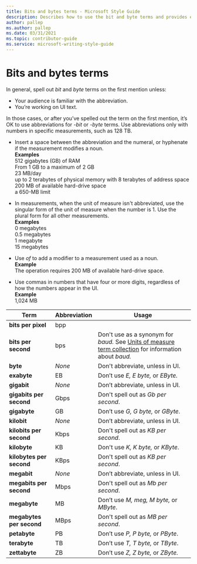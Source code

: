 ```yaml
---
title: Bits and bytes terms - Microsoft Style Guide
description: Describes how to use the bit and byte terms and provides examples and abbreviations for various instances of referring to bits and bytes in content.
author: pallep
ms.author: pallep
ms.date: 03/31/2021
ms.topic: contributor-guide
ms.service: microsoft-writing-style-guide
---
```


# Bits and bytes terms

In general, spell out *bit* and *byte* terms on the first mention unless: 

  - Your audience is familiar with the abbreviation.
  - You’re working on UI text. 

In those cases, or after you’ve spelled out the term on the first mention, it’s OK to use abbreviations for *-bit* or *-byte* terms. Use abbreviations only with numbers in specific measurements, such as 128 TB.

  - Insert a space between the abbreviation and the numeral, or hyphenate if the measurement modifies a noun.<br />
    **Examples**  
512 gigabytes (GB) of RAM   
From 1 GB to a maximum of 2 GB  
23 MB/day  
up to 2 terabytes of physical memory with 8 terabytes of address space  
200 MB of available hard-drive space  
a 650-MB limit

  - In
    measurements, when the unit of measure isn't abbreviated, use the
    singular form of the unit of measure when the number is 1. Use
    the plural form for all other measurements.<br />
    **Examples**  
0 megabytes  
0.5 megabytes  
1 megabyte  
15 megabytes

  - Use *of* to add a modifier to a measurement used as a noun.<br />
    **Example**  
    The operation requires 200 MB of available hard-drive space.

  - Use commas in numbers that have four or more digits, regardless of how the numbers appear in the UI.<br />
    **Example**  
    1,024 MB


|         Term         | Abbreviation |                                                                                      Usage                                                                                       |
|--------------------------|------------------|--------------------------------------------------------------------------------------------------------------------------------------------------------------------------------------|
|    **bits per pixel**    |       bpp        |                                                                                                                                                                                      |
|   **bits per second**    |       bps        | Don't use as a synonym for *baud.* See [Units of measure term collection](~/a-z-word-list-term-collections/term-collections/units-of-measure-terms.md) for information about *baud.* |
|         **byte**         |      *None*      |                                                                                  Don't abbreviate, unless in UI.                                                                                   |
|       **exabyte**        |        EB        |                                                                          Don’t use *E, E byte,* or *EByte.*                                                                          |
|       **gigabit**        |      *None*      |                                                                                  Don’t abbreviate, unless in UI.                                                                                   |
| **gigabits per second**  |       Gbps       |                                                                         Don't spell out as *Gb per second*.                                                                          |
|       **gigabyte**       |        GB        |                                                                          Don’t use *G, G byte,* or *GByte*.                                                                          |
|       **kilobit**        |      *None*      |                                                                                  Don’t abbreviate, unless in UI.                                                                                   |
| **kilobits per second**  |       Kbps       |                                                                         Don't spell out as *KB per second*.                                                                          |
|       **kilobyte**       |        KB        |                                                                          Don't use *K, K byte,* or *KByte*.                                                                          |
| **kilobytes per second** |       KBps       |                                                                         Don't spell out as *KB per second*.                                                                          |
|       **megabit**        |      *None*      |                                                                                  Don’t abbreviate, unless in UI.                                                                                   |
| **megabits per second**  |       Mbps       |                                                                         Don't spell out as *Mb per second*.                                                                          |
|       **megabyte**       |        MB        |                                                                       Don’t use *M, meg, M byte,* or *MByte*.                                                                        |
| **megabytes per second** |       MBps       |                                                                         Don't spell out as *MB per second*.                                                                          |
|       **petabyte**       |        PB        |                                                                          Don’t use *P, P byte,* or *PByte*.                                                                          |
|       **terabyte**       |        TB        |                                                                          Don’t use *T, T byte,* or *TByte*.                                                                          |
|      **zettabyte**       |        ZB        |                                                                          Don’t use *Z, Z byte,* or *ZByte.*                                                                          |

